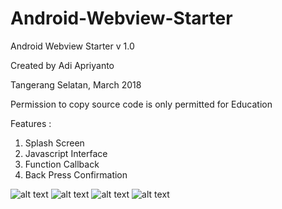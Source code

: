 # Android-Webview-Starter

Android Webview Starter v 1.0

Created by Adi Apriyanto

Tangerang Selatan, March 2018

Permission to copy source code is only permitted for Education


Features :
1. Splash Screen
2. Javascript Interface
3. Function Callback
4. Back Press Confirmation

![alt text](https://raw.githubusercontent.com/adyoi/Android-Webview-Starter/master/screenshot/image1.jpeg)
![alt text](https://raw.githubusercontent.com/adyoi/Android-Webview-Starter/master/screenshot/image2.jpeg)
![alt text](https://raw.githubusercontent.com/adyoi/Android-Webview-Starter/master/screenshot/image3.jpeg)
![alt text](https://raw.githubusercontent.com/adyoi/Android-Webview-Starter/master/screenshot/image4.jpeg)
